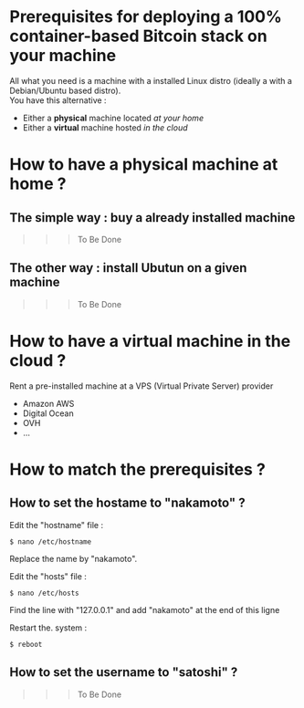 Prerequisites for deploying a 100% container-based Bitcoin stack on your machine
==
All what you need is a machine with a installed Linux distro (ideally a with a Debian/Ubuntu based distro).   
You have this alternative : 
* Either a __physical__ machine located _at your home_
* Either a __virtual__ machine hosted _in the cloud_

How to have a physical machine at home ?
==
The simple way : buy a already installed machine
-
>>> To Be Done

The other way : install Ubutun on a given machine
-
>>> To Be Done

How to have a virtual machine in the cloud ?
==
Rent a pre-installed machine at a VPS (Virtual Private Server) provider 
* Amazon AWS
* Digital Ocean
* OVH
* ...

How to match the prerequisites ?
==
How to set the hostame to "nakamoto" ?
-
Edit the "hostname" file :
<pre><code>$ nano /etc/hostname</code></pre>
Replace the name by "nakamoto".  

Edit the "hosts" file :
<pre><code>$ nano /etc/hosts</code></pre>
Find the line with "127.0.0.1" and add "nakamoto" at the end of this ligne

Restart the. system :
<pre><code>$ reboot</code></pre>

How to set the username to "satoshi" ?
-
>>> To Be Done
